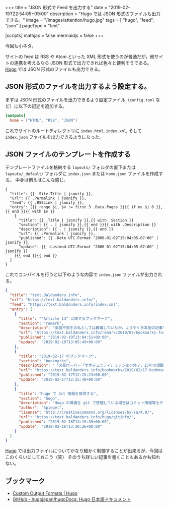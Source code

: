+++
title = "JSON 形式で Feed を出力する"
date = "2019-02-19T22:54:05+09:00"
description = "Hugo では JSON 形式のファイルも出力できる。"
image = "/images/attention/hugo.jpg"
tags = [ "hugo", "feed", "json" ]
pageType = "text"

[scripts]
  mathjax = false
  mermaidjs = false
+++

今回も小ネタ。

サイトの feed は RSS や Atom といった XML 形式を使うのが普通だが，他サイトの連携を考えるなら JSON 形式で出力できれば色々と便利そうである。
[Hugo] では JSON 形式のファイルも出力できる。

## JSON 形式のファイルを出力するよう設定する。

まずは JSON 形式のファイルを出力できるよう設定ファイル（`config.toml` など）に以下の記述を追加する。

```toml
[outputs]
  home = ["HTML", "RSS", "JSON"]
```

これでサイトのルートディレクトリに `index.html`, `index.xml`, そして `index.json` ファイルを出力できるようになった。

## JSON ファイルのテンプレートを作成する

テンプレートファイルを格納する `layouts/` フォルダの直下または `layouts/_default/` フォルダに `index.json` または `home.json` ファイルを作成する。
中身は例えばこんな感じ。

```text
{
  "title": {{ .Site.Title | jsonify }},
  "url": {{ .Permalink | jsonify }},
  "feed": {{ .RSSLink | jsonify }},
  "entry": [{{ range $i, $v := first 3 .Data.Pages }}{{ if ne $i 0 }},{{ end }}{{ with $v }}
    {
      "title": {{ .Title | jsonify }},{{ with .Section }}
      "section": {{ . | jsonify }},{{ end }}{{ with .Description }}
      "description": {{ . | jsonify }},{{ end }}
      "url": {{ .Permalink | jsonify }},
      "published": {{ .Date.UTC.Format "2006-01-02T15:04:05-07:00" | jsonify }},
      "update": {{ .Lastmod.UTC.Format "2006-01-02T15:04:05-07:00" | jsonify }}
    }{{ end }}{{ end }}
  ]
}
```

これでコンパイルを行うと以下のような内容で `index.json` ファイルが出力される。

```json
{
  "title": "text.Baldanders.info",
  "url": "https://text.baldanders.info/",
  "feed": "https://text.baldanders.info/index.xml",
  "entry": [
    {
      "title": "“Article 13” に関するブックマーク",
      "section": "remark",
      "description": "英語不得手の私としては難儀していたが，ようやく日本語の記事を見かけるようになった。",
      "url": "https://text.baldanders.info/remark/2019/02/bookmarks-for-article-13/",
      "published": "2019-02-19T13:04:51+00:00",
      "update": "2019-02-19T13:05:49+00:00"
    },
    {
      "title": "2019-02-17 のブックマーク",
      "section": "bookmarks",
      "description": "「火星ローバー「オポチュニティ」ミッション終了、15年の活動に幕」他",
      "url": "https://text.baldanders.info/bookmarks/2019/02/17-bookmarks/",
      "published": "2019-02-17T12:25:23+00:00",
      "update": "2019-02-17T12:25:48+00:00"
    },
    {
      "title": "Hugo で Git 情報を取得する",
      "section": "hugo",
      "description": "Hugo の環境を git で管理している場合はコミット情報等をテンプレートに組み込むことができる。",
      "author": "Spiegel",
      "license": "http://creativecommons.org/licenses/by-sa/4.0/",
      "url": "https://text.baldanders.info/hugo/gitinfo/",
      "published": "2019-02-16T13:15:35+00:00",
      "update": "2019-02-16T13:20:26+00:00"
    }
  ]
}
```

[Hugo] では出力ファイルについてかなり細かく制御することが出来るが，今回はこのくらいにしておこう（笑） そのうち詳しい記事を書くこともあるかも知れない。

## ブックマーク

- [Custom Output Formats | Hugo](https://gohugo.io/templates/output-formats/)
- [GitHub - hugojapan/hugoDocs: Hugo 日本語ドキュメント](https://github.com/hugojapan/hugoDocs)

[Hugo]: https://gohugo.io/ "The world’s fastest framework for building websites | Hugo"
